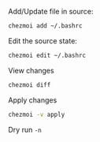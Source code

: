 Add/Update file in source:
```sh
chezmoi add ~/.bashrc
```
Edit the source state:
```sh
chezmoi edit ~/.bashrc
```
View changes
```sh
chezmoi diff
```
Apply changes
```sh
chezmoi -v apply
```

Dry run `-n`
